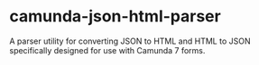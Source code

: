 # camunda-json-html-parser
 A parser utility for converting JSON to HTML and HTML to JSON specifically designed for use with Camunda 7 forms. 
